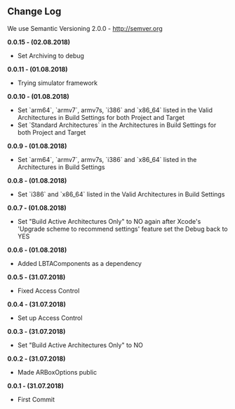 <h2>Change Log</h2>

We use Semantic Versioning 2.0.0 - http://semver.org

<strong>0.0.15 - (02.08.2018) </strong>
<ul><li>Set Archiving to debug</li></ul>

<strong>0.0.11 - (01.08.2018) </strong>
<ul><li>Trying simulator framework</li></ul>

<strong>0.0.10 - (01.08.2018) </strong>
<ul><li>Set `arm64`, `armv7`, armv7s, `i386` and `x86_64` listed in the Valid Architectures in Build Settings for both Project and Target</li>
    <li>Set `Standard Architectures` in the Architectures in Build Settings for both Project and Target</li></ul>

<strong>0.0.9 - (01.08.2018) </strong>
<ul><li>Set `arm64`, `armv7`, armv7s, `i386` and `x86_64` listed in the Architectures in Build Settings</li></ul>

<strong>0.0.8 - (01.08.2018) </strong>
<ul><li>Set `i386` and `x86_64` listed in the Valid Architectures in Build Settings</li></ul>

<strong>0.0.7 - (01.08.2018) </strong>
<ul><li>Set "Build Active Architectures Only" to NO again after Xcode's 'Upgrade scheme to recommend settings' feature set the Debug back to YES</li></ul>

<strong>0.0.6 - (01.08.2018) </strong>
<ul><li>Added LBTAComponents as a dependency</li></ul>

<strong>0.0.5 - (31.07.2018) </strong>
<ul><li>Fixed Access Control</li></ul>

<strong>0.0.4 - (31.07.2018) </strong>
<ul><li>Set up Access Control</li></ul>

<strong>0.0.3 - (31.07.2018) </strong>
<ul><li>Set "Build Active Architectures Only" to NO</li></ul>

<strong>0.0.2 - (31.07.2018) </strong>
<ul><li>Made ARBoxOptions public</li></ul>

<strong>0.0.1 - (31.07.2018) </strong>
<ul><li>First Commit</li></ul>
